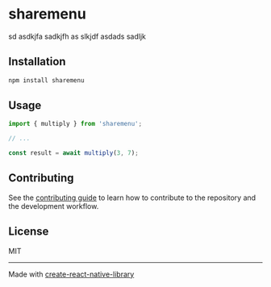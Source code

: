 # sharemenu

sd asdkjfa sadkjfh as slkjdf asdads sadljk 

## Installation

```sh
npm install sharemenu
```

## Usage

```js
import { multiply } from 'sharemenu';

// ...

const result = await multiply(3, 7);
```

## Contributing

See the [contributing guide](CONTRIBUTING.md) to learn how to contribute to the repository and the development workflow.

## License

MIT

---

Made with [create-react-native-library](https://github.com/callstack/react-native-builder-bob)
